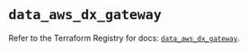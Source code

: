 # `data_aws_dx_gateway`

Refer to the Terraform Registry for docs: [`data_aws_dx_gateway`](https://registry.terraform.io/providers/hashicorp/aws/6.6.0/docs/data-sources/dx_gateway).
